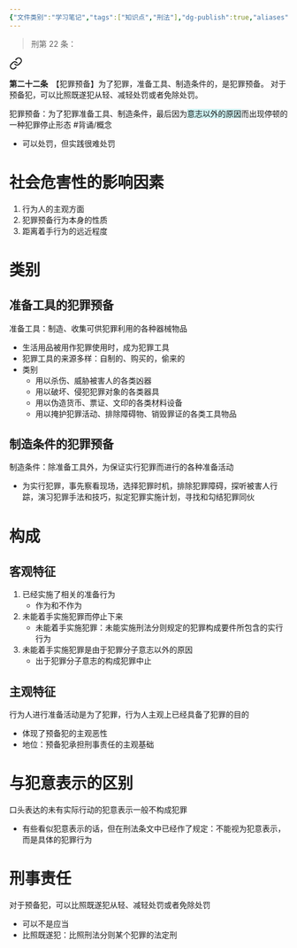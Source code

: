 ```yaml
---
{"文件类别":"学习笔记","tags":["知识点","刑法"],"dg-publish":true,"aliases":["预备犯"],"permalink":"/学习笔记studyup/刑总/犯罪预备/","dgPassFrontmatter":true,"created":"2024-11-03T00:36:13.333+08:00","updated":"2024-11-03T12:47:55.199+08:00"}
---
```


>刑第 22 条：
<div class="transclusion internal-embed is-loaded"><a class="markdown-embed-link" href="/////#t22" aria-label="Open link"><svg xmlns="http://www.w3.org/2000/svg" width="24" height="24" viewBox="0 0 24 24" fill="none" stroke="currentColor" stroke-width="2" stroke-linecap="round" stroke-linejoin="round" class="svg-icon lucide-link"><path d="M10 13a5 5 0 0 0 7.54.54l3-3a5 5 0 0 0-7.07-7.07l-1.72 1.71"></path><path d="M14 11a5 5 0 0 0-7.54-.54l-3 3a5 5 0 0 0 7.07 7.07l1.71-1.71"></path></svg></a><div class="markdown-embed">



**第二十二条**　【犯罪预备】为了犯罪，准备工具、制造条件的，是犯罪预备。
对于预备犯，可以比照既遂犯从轻、减轻处罚或者免除处罚。 

</div></div>


犯罪预备：为了犯罪准备工具、制造条件，最后因为<span style="background:rgba(173, 239, 239, 0.55)">意志以外的原因</span>而出现停顿的一种犯罪停止形态 #背诵/概念 
- 可以处罚，但实践很难处罚
# 社会危害性的影响因素
1. 行为人的主观方面
2. 犯罪预备行为本身的性质
3. 距离着手行为的远近程度
# 类别
## 准备工具的犯罪预备
准备工具：制造、收集可供犯罪利用的各种器械物品
- 生活用品被用作犯罪使用时，成为犯罪工具
- 犯罪工具的来源多样：自制的、购买的，偷来的
- 类别
	- 用以杀伤、威胁被害人的各类凶器
	- 用以破坏、侵犯犯罪对象的各类器具
	- 用以伪造货币、票证、文印的各类材料设备
	- 用以掩护犯罪活动、排除障碍物、销毁罪证的各类工具物品
## 制造条件的犯罪预备
制造条件：除准备工具外，为保证实行犯罪而进行的各种准备活动
- 为实行犯罪，事先察看现场，选择犯罪时机，排除犯罪障碍，探听被害人行踪，演习犯罪手法和技巧，拟定犯罪实施计划，寻找和勾结犯罪同伙
# 构成
## 客观特征
1. 已经实施了相关的准备行为
	- 作为和不作为
2. 未能着手实施犯罪而停止下来
	- 未能着手实施犯罪：未能实施刑法分则规定的犯罪构成要件所包含的实行行为
3. 未能着手实施犯罪是由于犯罪分子意志以外的原因
	- 出于犯罪分子意志的构成犯罪中止
## 主观特征
行为人进行准备活动是为了犯罪，行为人主观上已经具备了犯罪的目的
- 体现了预备犯的主观恶性
- 地位：预备犯承担刑事责任的主观基础
# 与犯意表示的区别
口头表达的未有实际行动的犯意表示一般不构成犯罪
- 有些看似犯意表示的话，但在刑法条文中已经作了规定：不能视为犯意表示，而是具体的犯罪行为
# 刑事责任
对于预备犯，可以比照既遂犯从轻、减轻处罚或者免除处罚
- 可以不是应当
- 比照既遂犯：比照刑法分则某个犯罪的法定刑